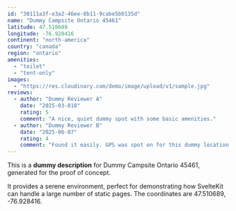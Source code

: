 ```yaml
---
id: "30111a3f-e3a2-46ee-8b11-9cabe5b0135d"
name: "Dummy Campsite Ontario 45461"
latitude: 47.510689
longitude: -76.928416
continent: "north-america"
country: "canada"
region: "ontario"
amenities:
  - "toilet"
  - "tent-only"
images:
  - "https://res.cloudinary.com/demo/image/upload/v1/sample.jpg"
reviews:
  - author: "Dummy Reviewer A"
    date: "2025-03-018"
    rating: 5
    comment: "A nice, quiet dummy spot with some basic amenities."
  - author: "Dummy Reviewer B"
    date: "2025-06-07"
    rating: 4
    comment: "Found it easily. GPS was spot on for this dummy location."
---
```


This is a **dummy description** for Dummy Campsite Ontario 45461, generated for the proof of concept.

It provides a serene environment, perfect for demonstrating how SvelteKit can handle a large number of static pages. The coordinates are 47.510689, -76.928416.
